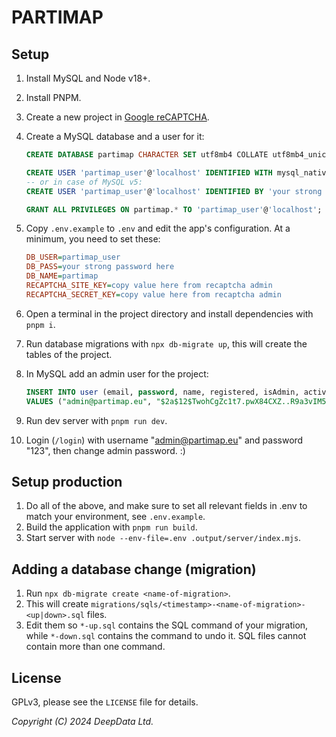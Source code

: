 # PARTIMAP

## Setup

1. Install MySQL and Node v18+.
2. Install PNPM.
3. Create a new project in [Google reCAPTCHA](https://www.google.com/recaptcha/admin).
4. Create a MySQL database and a user for it:

    ```sql
    CREATE DATABASE partimap CHARACTER SET utf8mb4 COLLATE utf8mb4_unicode_ci;

    CREATE USER 'partimap_user'@'localhost' IDENTIFIED WITH mysql_native_password BY 'your strong password here';
    -- or in case of MySQL v5:
    CREATE USER 'partimap_user'@'localhost' IDENTIFIED BY 'your strong password here';

    GRANT ALL PRIVILEGES ON partimap.* TO 'partimap_user'@'localhost';
    ```

5. Copy `.env.example` to `.env` and edit the app's configuration. At a minimum, you need to set these:
    ```ini
    DB_USER=partimap_user
    DB_PASS=your strong password here
    DB_NAME=partimap
    RECAPTCHA_SITE_KEY=copy value here from recaptcha admin
    RECAPTCHA_SECRET_KEY=copy value here from recaptcha admin
    ```
6. Open a terminal in the project directory and install dependencies with `pnpm i`.
7. Run database migrations with `npx db-migrate up`, this will create the tables of the project.
8. In MySQL add an admin user for the project:
    ```sql
    INSERT INTO user (email, password, name, registered, isAdmin, active)
    VALUES ("admin@partimap.eu", "$2a$12$TwohCgZc1t7.pwX84CXZ..R9a3vIM5qWb5RaqcJZokUCNEjmLxXBq", "Admin", 0, 1, 1);
    ```
9. Run dev server with `pnpm run dev`.
10. Login (`/login`) with username "admin@partimap.eu" and password "123", then change admin password. :)

## Setup production

1. Do all of the above, and make sure to set all relevant fields in .env to match your environment, see `.env.example`.
2. Build the application with `pnpm run build`.
3. Start server with `node --env-file=.env .output/server/index.mjs`.

## Adding a database change (migration)

1. Run `npx db-migrate create <name-of-migration>`.
2. This will create `migrations/sqls/<timestamp>-<name-of-migration>-<up|down>.sql` files.
3. Edit them so `*-up.sql` contains the SQL command of your migration, while `*-down.sql` contains the command to undo it. SQL files cannot contain more than one command.

## License

GPLv3, please see the `LICENSE` file for details.

_Copyright (C) 2024 DeepData Ltd._
